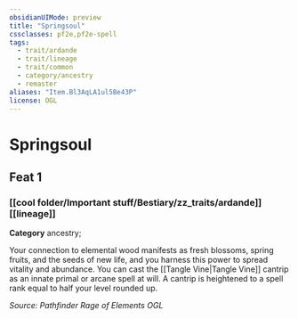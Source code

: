 ```yaml
---
obsidianUIMode: preview
title: "Springsoul"
cssclasses: pf2e,pf2e-spell
tags:
  - trait/ardande
  - trait/lineage
  - trait/common
  - category/ancestry
  - remaster
aliases: "Item.Bl3AqLA1ul5Be43P"
license: OGL
---
```

# Springsoul
## Feat 1
### [[cool folder/Important stuff/Bestiary/zz_traits/ardande]][[lineage]]

**Category** ancestry; 




Your connection to elemental wood manifests as fresh blossoms, spring fruits, and the seeds of new life, and you harness this power to spread vitality and abundance. You can cast the [[Tangle Vine|Tangle Vine]] cantrip as an innate primal or arcane spell at will. A cantrip is heightened to a spell rank equal to half your level rounded up.

*Source: Pathfinder Rage of Elements*
*OGL*